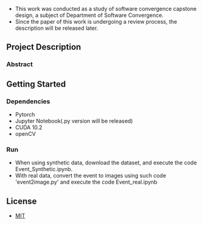* This work was conducted as a study of software convergence capstone design, a subject of Department of Software Convergence.
* Since the paper of this work is undergoing a review process, the description will be released later.
## Project Description
### Abstract
<!--
# Visual Place Recognition Under Substantial Appearance Changes Using Event-Based Data


An event camera is a biologically inspired vision sensor which independently and
asynchronously records changes of brightness as they occur in each pixel. With its high
measurement rate, low latency, and high dynamic range properties, the sensor has a great
potential to overcome some limitations of conventional vision sensors. We focus on its
applicability in visual place recognition, which is one of the fundamental problems in
computer vision and robot applications. In this work, we propose a framework which
uses a convolutional neural network (CNN) architecture to train event-based images for
place recognition tasks in challenging weather and illumination conditions. We also
exploit data association for better image sequence matching. While showing insignificant effect when applied to conventional images, the matching algorithm contributes to
noticeable performance improvement using event-based images. We evaluate the performance of the proposed method using the synthetic and real-world dataset compared with
the state-of-the-art frameworks.

![fig2](https://user-images.githubusercontent.com/45928371/84344336-72cb2d80-abe5-11ea-9658-fac787b5c701.png)
Pipeline of the proposed method. The network is trained offline and tested using
event-based images and color images for evaluation.
-->
## Getting Started
### Dependencies
* Pytorch
* Jupyter Notebook(.py version will be released)
* CUDA 10.2
* openCV

### Run
* When using synthetic data, download the dataset, and execute the code Event_Synthetic.ipynb.
* With real data, convert the event to images using such code 'event2image.py' and execute the code Event_real.ipynb

## License
* [MIT](https://choosealicense.com/licenses/mit/)

